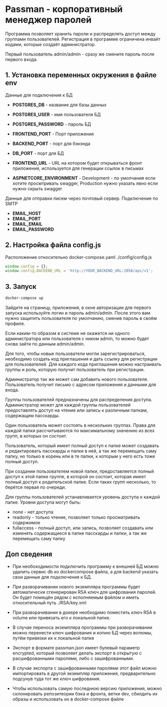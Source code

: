 # Passman - корпоративный менеджер паролей

Программа позволяет хранить пароли и распределять доступ между группами пользователей. Регистрация в программе ограничена инвайт кодами, которые создаёт администратор.

Первый пользователь admin/admin - сразу же смените пароль после первого входа.

## 1. Установка переменных окружения в файле env

Данные для подключения к БД

- **POSTGRES_DB** - название для базы данных
- **POSTGRES_USER** - имя пользователя БД
- **POSTGRES_PASSWORD** - пароль БД
- **FRONTEND_PORT** - Порт приложения
- **BACKEND_PORT** - порт для бэкэнда
- **DB_PORT** - порт для БД

- **FRONTEND_URL** - URL на котором будет открываться фронт приложения, используется для генерации ссылок в письмах

- **ASPNETCORE_ENVIRONMENT** - Development - по умолчания если хотите просмтривать swagger, Production нужно указать явно если нужно скрыть swagger

Данные для отправки писем через почтовый сервер. Подключение по SMTP

- **EMAIL_HOST**
- **EMAIL_PORT**
- **EMAIL_EMAIL**
- **EMAIL_PASSWORD**

## 2. Настройка файла config.js

Расположение относительно docker-compose.yaml ./config/config.js

```js
window.config = {};
window.config.BACKEND_URL = 'http://YOUR_BACKEND_URL:2058/api/v1';
```

## 3. Запуск

```bash
docker-compose up
```

Зайдите на страницу, приложения, в окне авторизации для первого запуска используйте логин и пароль admin/admin.
После этого вам нужно защитить пользователя по умолчанию, сменив пароль в своём профиле.

Если каким-то образом в системе не окажется ни одного администратора или пользователя с ником admin, то можно будет снова зайти по данным admin/admin.

Для того, чтобы новые пользователи могли зарегистрироваться, необходимо создать код приглашения и дать ссылку для регистрации для пользователей. Для каждого кода приглашения можно настраивать группы и роль, которую получит пользователь при регистрации.

Администратор так же может сам добавить нового пользователя. Пользователь получит письмо с адресом приложения и данными для входа.

Группы пользователей предназначены для распределения доступа. Администратор может для каждой группы пользователей предоставлять доступ на чтение или запись к различным папкам, содержащим пасскарды.

Один пользователь может состоять в нескольких группах. Права для каждой папки рассчитываются по максимальному значению из всех групп, в которых он состоит.

Пользователь, который имеет полный доступ к папке может создавать и редактировать пасскарды и папки в ней, а так же перемещать саму папку, но только в корень или в те папки, к которым у него есть тоже полный доступ.

При создании пользователем новой папки, предоставляется полный доступ к этой папке группе, в которой он состоит, которая имеет полный доступ к родительской папке. Если таких групп несколько, то берётся первая по очереди.

Для группы пользователей устанавливается уровень доступа к каждой папке. Уровни доступа могут быть:

- none - нет доступа
- readonly - только чтение, позволяет только просматривать содержимое
- fullaccess - полный доступ, или запись, позволяет создавать или изменять содержащиеся в папке пасскарды и папки, а так же перемещать саму папку

## Доп сведения

- При необоходимости подключить программу к внешней БД можно удалить сервис db из dockercompose файла, а для backend указать свои данные для подключения к БД.

- При разворачивании нового экземпляра программы будет автоматически сгенерирован RSA ключ для шифрования паролей. Он будет помещён рядом с исполняемым файлом и иметь относительный путь ./RSA/key.xml

- При разворачивании в докере необходимо поместить ключ RSA в volume или привязать его к локальной папке.

- В случае переноса экземпляра программы при разворачивании можно перенести ключ шифрования и копию БД через волюмы, путём привязки их к локальной папке

- Экспорт в формате passman.json имеет булевый параметр encrypted, который позволяет делать экспорт в открытую с расшифрованными паролями, либо с зашифрованными.

- В случае экспорта с зашифрованными паролями этот файл можно импортировать в другой экземпляр приложения, предварительно подсунув туда тот же ключ шифрования.

- Чтобы использовать самую последнюю версию приложения, можно склонировать репозитеории бэка и фронта, ветки dev, сбилдить их образы и использовать их в docker-compose файле
